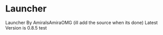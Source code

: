 # Launcher
Launcher By AmiraIsAmiraOMG
(ill add the source when its done)
Latest Version is 0.8.5
test
